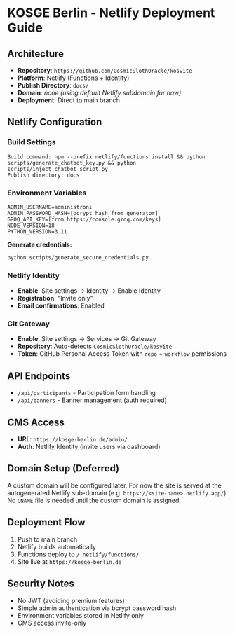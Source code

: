 # KOSGE Berlin - Netlify Deployment Guide

## Architecture

- **Repository**: `https://github.com/CosmicSlothOracle/kosvite`
- **Platform**: Netlify (Functions + Identity)
- **Publish Directory**: `docs/`
- **Domain**: _none (using default Netlify subdomain for now)_
- **Deployment**: Direct to main branch

## Netlify Configuration

### Build Settings

```
Build command: npm --prefix netlify/functions install && python scripts/generate_chatbot_key.py && python scripts/inject_chatbot_script.py
Publish directory: docs
```

### Environment Variables

```
ADMIN_USERNAME=administroni
ADMIN_PASSWORD_HASH=[bcrypt hash from generator]
GROQ_API_KEY=[from https://console.groq.com/keys]
NODE_VERSION=18
PYTHON_VERSION=3.11
```

**Generate credentials:**

```bash
python scripts/generate_secure_credentials.py
```

### Netlify Identity

- **Enable**: Site settings → Identity → Enable Identity
- **Registration**: "Invite only"
- **Email confirmations**: Enabled

### Git Gateway

- **Enable**: Site settings → Services → Git Gateway
- **Repository**: Auto-detects `CosmicSlothOracle/kosvite`
- **Token**: GitHub Personal Access Token with `repo` + `workflow` permissions

## API Endpoints

- `/api/participants` - Participation form handling
- `/api/banners` - Banner management (auth required)

## CMS Access

- **URL**: `https://kosge-berlin.de/admin/`
- **Auth**: Netlify Identity (invite users via dashboard)

## Domain Setup (Deferred)

A custom domain will be configured later. For now the site is served at the autogenerated Netlify sub-domain (e.g. `https://<site-name>.netlify.app/`).
No `CNAME` file is needed until the custom domain is assigned.

## Deployment Flow

1. Push to main branch
2. Netlify builds automatically
3. Functions deploy to `/.netlify/functions/`
4. Site live at `https://kosge-berlin.de`

## Security Notes

- No JWT (avoiding premium features)
- Simple admin authentication via bcrypt password hash
- Environment variables stored in Netlify only
- CMS access invite-only
